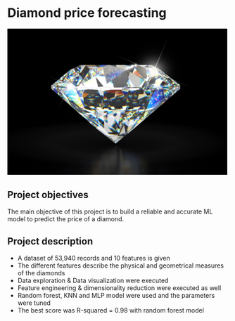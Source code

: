 # Diamond price forecasting
<img src="https://github.com/UrielV1/diamonds-project/blob/master/diamond.jpeg" alt="https://github.com/UrielV1/diamonds-project/blob/master/diamond" width="500"/>

## Project objectives
The main objective of this project is to build a reliable and accurate ML model to predict the price of a diamond. 

## Project description
- A dataset of 53,940 records and 10 features is given
- The different features describe the physical and geometrical measures of the diamonds
- Data exploration & Data visualization were executed
- Feature engineering & dimensionality reduction were executed as well
- Random forest, KNN and MLP model were used and the parameters were tuned
- The best score was R-squared = 0.98 with random forest model 
 


